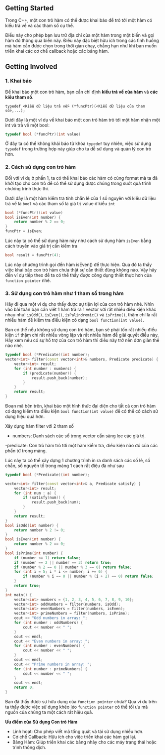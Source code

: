 ## Getting Started

Trong C++, một con trỏ hàm có thể được khai báo để trỏ tới một hàm có kiểu trả về và các tham số cụ thể.

Điều này cho phép bạn lưu trữ địa chỉ của một hàm trong một biến và gọi hàm đó thông qua biến này. Điều này đặc biệt hữu ích trong các tình huống mà hàm cần được chọn trong thời gian chạy, chẳng hạn như khi bạn muốn triển khai các cơ chế callback hoặc các bảng hàm.

## Getting Involved

### 1. Khai báo

Để khai báo một con trỏ hàm, bạn cần chỉ định **kiểu trả về của hàm** và **các kiểu tham số**.

    typedef <Kiểu dữ liệu trả về> (*funcPtr)(<Kiểu dữ liệu của tham số>,...);

Dưới đây là một ví dụ về khai báo một con trỏ hàm trỏ tới một hàm nhận một int và trả về một bool:

```c++
typedef bool (*funcPtr)(int value)
```

Ở đây ta có thể không khái báo từ khóa `typedef` tuy nhiên, việc sử dụng `typedef` trong trường hợp này giúp cho ta dễ sử dụng và quản lý con trỏ hơn.

### 2. Cách sử dụng con trỏ hàm

Đối với ví dụ ở phần 1, ta có thể khai báo các hàm có cùng format mà ta đã khởi tạo cho con trỏ để có thể sử dụng được chúng trong suốt quá trình chương trình thực thi.

Dưới đây là một hàm kiểm tra tính chẵn lẻ của 1 số nguyên với kiểu dữ liệu trả về là `bool` và các tham số là giá trị value ở kiểu `int`

```c++
bool (*funcPtr)(int value)
bool isEven(int number) {
    return number % 2 == 0;
}
funcPtr = isEven;
```

Lúc này ta có thể sử dụng hàm này như cách sử dụng hàm `isEven` bằng cách truyền vào giá trị cần kiểm tra

```c++
bool result = funcPtr(4);
```

Lúc này chương trình gọi đến hàm isEven() để thực hiện. Qua đó ta thấy việc khai báo con trỏ hàm chưa thật sự cần thiết đúng không nào. Vậy hãy đến ví dụ tiếp theo để ta có thể thấy được công dụng thiết thực hơn của `function pointer` nhé.

### 3. Sử dụng con trỏ hàm như 1 tham số trong hàm

Hãy đi qua một ví dụ cho thấy được sự tiện lợi của con trỏ hàm nhé. Nhìn vào bài toán bạn cần viết 1 hàm trả ra 1 vector với rất nhiều điều kiện khác nhau như: `isOdd()`, `isEven()`, `isPalindromic()` và `isPrime()`, thậm chí là rất nhiều hàm để kiểm tra điều kiện có dạng `bool function(int value)`.

Bạn có thể nếu không sử dụng con trỏ hàm, bạn sẽ phải tốn rất nhiều điều kiện `if` thậm chí rất nhiều vòng lặp và rất nhiều hàm đề giải quyết điều này. Hãy xem nếu có sự hổ trợ của con trỏ hàm thì điều này trở nên đơn giản thế nào nhé.

```c++
typedef bool (*Predicate)(int number);
vector<int> filter(const vector<int>& numbers, Predicate predicate) {
    vector<int> result;
    for (int number : numbers) {
        if (predicate(number)) {
            result.push_back(number);
        }
    }
    return result;
}
```

Đoạn mã bên trên, khai báo một hình thức đại diện cho tất cả con trỏ hàm có dạng kiểm tra điều kiện `bool function(int value)` để có thể có cách sử dụng hiệu quả hơn.

Xây dựng hàm filter với 2 tham số

- numbers: Danh sách các số trong vector cần sàng lọc các giá trị.

-predicate: Con trỏ hàm trỏ tới một hàm kiểm tra, điều kiện nào đó của các phần tử trong mảng.

Lúc này ta có thể xây dựng 1 chương trình in ra danh sách các số lẻ, số chẵn, số nguyên tố trong mảng 1 cách rất điệu đà như sau

```c++
typedef bool (*Predicate)(int number);

vector<int> filter(const vector<int>& a, Predicate satisfy) {
    vector<int> result;
    for (int num : a) {
        if (satisfy(num)) {
            result.push_back(num);
        }
    }
    return result;
}
bool isOdd(int number) {
    return number % 2 != 0;
}
bool isEven(int number) {
    return number % 2 == 0;
}
bool isPrime(int number) {
    if (number <= 1) return false;
    if (number == 2 || number == 3) return true;
    if (number % 2 == 0 || number % 3 == 0) return false;
    for (int i = 5; i * i <= number; i += 6) {
        if (number % i == 0 || number % (i + 2) == 0) return false;
    }
    return true;
}
int main() {
    vector<int> numbers = {1, 2, 3, 4, 5, 6, 7, 8, 9, 10};
    vector<int> oddNumbers = filter(numbers, isOdd);
    vector<int> evenNumbers = filter(numbers, isEven);
    vector<int> primeNumbers = filter(numbers, isPrime);
    cout << "Odd numbers in array: ";
    for (int number : oddNumbers) {
        cout << number << " ";
    }
    cout << endl;
    cout << "Even numbers in array: ";
    for (int number : evenNumbers) {
        cout << number << " ";
    }
    cout << endl;
    cout << "Prime numbers in array: ";
    for (int number : primeNumbers) {
        cout << number << " ";
    }
    cout << endl;
    return 0;
}
```

Bạn đã thấy được sự hữu dụng của `function pointer` chưa? Qua ví dụ trên ta thấy được việc sử dụng khéo léo `function pointer` có thể tối ưu mã nguồn của chúng ta một cách rất hiệu quả.

**Ưu điểm của Sử dụng Con trỏ Hàm**

- Linh hoạt: Cho phép viết mã tổng quát và tái sử dụng nhiều hơn.
- Cơ chế Callback: Hữu ích cho việc triển khai các hàm gọi lại.
- Bảng Hàm: Giúp triển khai các bảng nhảy cho các máy trạng thái hoặc trình thông dịch.
